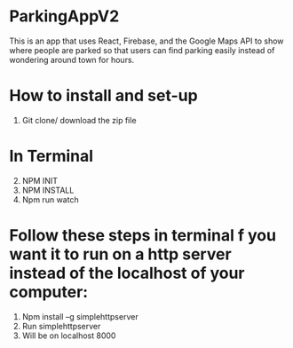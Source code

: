 
# ParkingAppV2

This is an app that uses React, Firebase, and the Google Maps API to show where people are parked so that users can find parking easily instead of wondering around town for hours.

# How to install and set-up 
1. Git clone/ download the zip file
# In Terminal
2. NPM INIT
3. NPM INSTALL
4. Npm run watch

# Follow these steps in terminal f you want it to run on a http server instead of the localhost of your computer:  
1. Npm install –g simplehttpserver
2. Run simplehttpserver
3. Will be on localhost 8000


